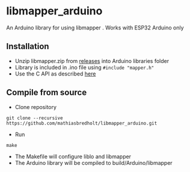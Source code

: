 # libmapper_arduino
An Arduino library for using libmapper . 
Works with ESP32 Arduino only 

## Installation
* Unzip libmapper.zip from [releases](https://github.com/mathiasbredholt/libmapper_arduino/releases) into Arduino libraries folder
* Library is included in .ino file using ```#include "mapper.h"```
* Use the C API as described [here](http://libmapper.github.io/tutorials/c.html) 

## Compile from source
* Clone repository
```
git clone --recursive https://github.com/mathiasbredholt/libmapper_arduino.git
```
* Run
```
make
```
* The Makefile will configure liblo and libmapper
* The Arduino library will be compiled to build/Arduino/libmapper
